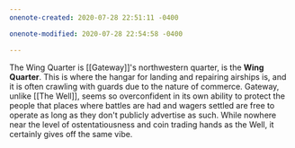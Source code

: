 ```yaml
---
onenote-created: 2020-07-28 22:51:11 -0400

onenote-modified: 2020-07-28 22:54:58 -0400

---
```


The Wing Quarter is [[Gateway]]'s northwestern quarter, is the **Wing Quarter**. This is where the hangar for landing and repairing airships is, and it is often crawling with guards due to the nature of commerce. Gateway, unlike [[The Well]], seems so overconfident in its own ability to protect the people that places where battles are had and wagers settled are free to operate as long as they don't publicly advertise as such. While nowhere near the level of ostentatiousness and coin trading hands as the Well, it certainly gives off the same vibe.
